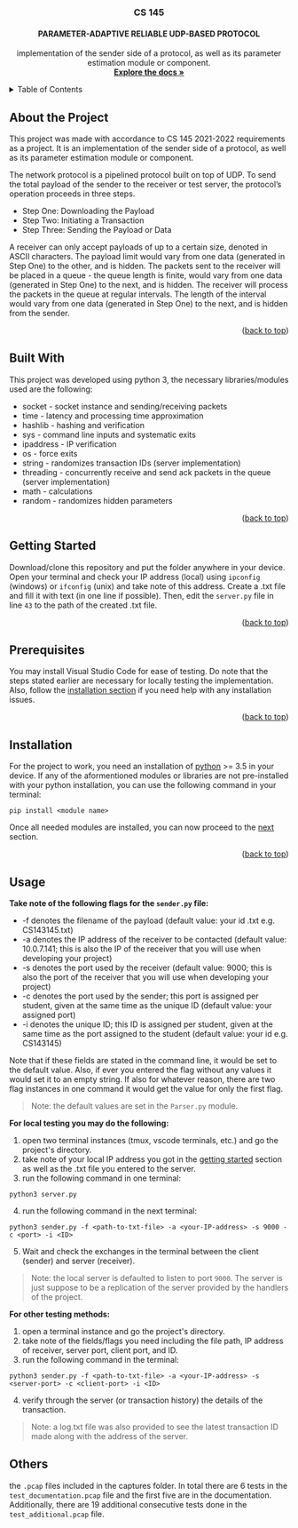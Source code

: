 <div id="top"></div>

<!-- TITLE -->
<div align="center">
  <h3 align="center">CS 145</h3>
  <h4 align="center">PARAMETER-ADAPTIVE RELIABLE UDP-BASED PROTOCOL</h4>

  <p align="center">
    implementation of the sender side of a protocol, as well as its parameter estimation module or component.
    <br />
    <a href="https://github.com/Chrishaneus/cs-145-project-Chrishaneus"><strong>Explore the docs »</strong></a>
  </p>
</div>

<!-- TABLE OF CONTENTS -->
<details>
  <summary>Table of Contents</summary>
  <ol>
    <li>
      <a href="#about-the-project">About the Project</a>
      <ul>
        <li><a href="#built-with">Built With</a></li>
      </ul>
    </li>
    <li>
      <a href="#getting-started">Getting Started</a>
      <ul>
        <li><a href="#prerequisites">Prerequisites</a></li>
        <li><a href="#installation">Installation</a></li>
      </ul>
    </li>
    <li><a href="#usage">Usage</a></li>
    <li><a href="#others">Others</a></li>
  </ol>
</details>

<!-- ABOUT THE PROJECT -->
## About the Project
This project was made with accordance to CS 145 2021-2022 requirements as a project. It is an implementation of the sender side of a protocol, as well as its parameter estimation module or component.

The network protocol is a pipelined protocol built on top of UDP. To send the total payload of the sender to the receiver or test server, the protocol’s operation proceeds in three steps.

* Step One: Downloading the Payload
* Step Two: Initiating a Transaction
* Step Three: Sending the Payload or Data

A receiver can only accept payloads of up to a certain size, denoted in ASCII characters. The payload limit would vary from one data (generated in Step One) to the other, and is hidden. The packets sent to the receiver will be placed in a queue - the queue length is finite, would vary from one data (generated in Step One) to the next, and is hidden. The receiver will process the packets in the queue at regular intervals. The length of the interval would vary from one data (generated in Step One) to the next, and is hidden from the sender.

<p align="right">(<a href="#top">back to top</a>)</p>

<!-- Built With -->
## Built With
This project was developed using python 3, the necessary libraries/modules used are the following:
* socket    - socket instance and sending/receiving packets
* time      - latency and processing time approximation
* hashlib   - hashing and verification
* sys       - command line inputs and systematic exits
* ipaddress - IP verification
* os        - force exits
* string    - randomizes transaction IDs (server implementation)
* threading - concurrently receive and send ack packets in the queue (server implementation)
* math      - calculations
* random    - randomizes hidden parameters

<p align="right">(<a href="#top">back to top</a>)</p>

<!-- Getting Started -->
## Getting Started
Download/clone this repository and put the folder anywhere in your device. Open your terminal and check your IP address (local) using `ipconfig` (windows) or `ifconfig` (unix) and take note of this address. Create a .txt file and fill it with text (in one line if possible). Then, edit the `server.py` file in line `43` to the path of the created .txt file.

<p align="right">(<a href="#top">back to top</a>)</p>

<!-- Prerequisites -->
## Prerequisites
You may install Visual Studio Code for ease of testing. Do note that the steps stated earlier are necessary for locally testing the implementation. Also, follow the <a href="#installation">installation section</a> if you need help with any installation issues.

<p align="right">(<a href="#top">back to top</a>)</p>
<div id="installation"></div>

<!-- Installation -->
## Installation
For the project to work, you need an installation of <a href="https://www.python.org/downloads/">python</a> >= 3.5 in your device. If any of the aformentioned modules or libraries are not pre-installed with your python installation, you can use the following command in your terminal:

````
pip install <module name>
````

Once all needed modules are installed,  you can now proceed to the <a href="#usage">next</a> section.

<p align="right">(<a href="#top">back to top</a>)</p>

<!-- Usage -->
## Usage
__Take note of the following flags for the `sender.py` file:__
* -f denotes the filename of the payload (default value: your id .txt e.g. CS143145.txt)
* -a denotes the IP address of the receiver to be contacted (default value: 10.0.7.141; this is also the IP of the receiver that you will use when developing your project)
* -s denotes the port used by the receiver (default value: 9000; this is also the port of the receiver that you will use when developing your project)
* -c denotes the port used by the sender; this port is assigned per student, given at the same time as the unique ID (default value: your assigned port)
* -i denotes the unique ID; this ID is assigned per student, given at the same time as the port assigned to the student (default value: your id e.g. CS143145)

Note that if these fields are stated in the command line, it would be set to the default value. Also, if ever you entered the flag without any values it would set it to an empty string. If also for whatever reason, there are two flag instances in one command it would get the value for only the first flag.

> Note: the default values are set in the `Parser.py` module.

__For local testing you may do the following:__
1. open two terminal instances (tmux, vscode terminals, etc.) and go the project's directory.
2. take note of your local IP address you got in the <a href="#getting-started">getting started</a> section as well as the .txt file you entered to the server.
3. run the following command in one terminal:
````
python3 server.py
````
4. run the following command in the next terminal:
````
python3 sender.py -f <path-to-txt-file> -a <your-IP-address> -s 9000 -c <port> -i <ID>
````
5. Wait and check the exchanges in the terminal between the client (sender) and server (receiver).

> Note: the local server is defaulted to listen to port `9000`. The server is just suppose to be a replication of the server provided by the handlers of the project.

__For other testing methods:__
1. open a terminal instance and go the project's directory.
2. take note of the fields/flags you need including the file path, IP address of receiver, server port, client port, and ID.
3. run the following command in the terminal:
````
python3 sender.py -f <path-to-txt-file> -a <your-IP-address> -s <server-port> -c <client-port> -i <ID>
````
4. verify through the server (or transaction history) the details of the transaction.

> Note: a log.txt file was also provided to see the latest transaction ID made along with the address of the server.

<!-- Others -->
## Others
the `.pcap` files included in the captures folder. In total there are $6$ tests in the `test_documentation.pcap` file and the first five are in the documentation. Additionally, there are $19$ additional consecutive tests done in the `test_additional.pcap` file.
